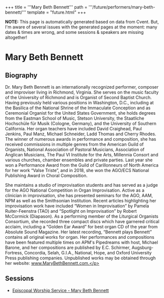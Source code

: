 +++
title = '''Mary Beth Bennett'''
path = '''/future/performers/mary-beth-bennett/'''
template = "future.html"
+++

<p class="todo">
<strong>NOTE:</strong> This page is automatically generated based on data from Cvent.
But, I'm aware of several issues with the generated pages at the moment:
many dates & times are wrong, and some sessions & speakers are missing altogether!
</p>

<h1>Mary Beth Bennett</h1>
<h2>Biography</h2>
<p>Dr. Mary Beth Bennett is an internationally recognized performer, composer and improviser living in Richmond, Virginia. She serves on the music faculty of the University of Richmond and is Organist of Second Baptist Church. Having previously held various positions in Washington, D.C., including at the Basilica of the National Shrine of the Immaculate Conception and as Ceremonial Organist for the United States Government, she holds degrees from the Eastman School of Music, Stetson University, the Staatliche Hochschüle für Musik (Cologne, Germany), and the University of Southern California. Her organ teachers have included David Craighead, Paul Jenkins, Paul Manz, Michael Schneider, Ladd Thomas and Cherry Rhodes. The winner of numerous awards in performance and composition, she has received commissions in multiple genres from the American Guild of Organists, National Association of Pastoral Musicians, Association of Anglican Musicians, The Paul VI Institute for the Arts, Millennia Consort and various churches, chamber ensembles and private parties. Last year she won a Performance Award from the Guild of Carillonneurs of North America for her work “Valse Triste”, and in 2018, she won the AGO/ECS National Publishing Award in Choral Composition. 

She maintains a studio of improvisation students and has served as a judge for the AGO National Competition in Organ Improvisation. Active as a clinician in improvisation, she has presented seminars for the AGO, AAM, NPM as well as the Smithsonian Institution. Recent articles highlighting her improvisation work have included “Women in Improvisation” by Pamela Ruiter-Feenstra (TAO) and “Spotlight on Improvisation” by Robert McCormick (Diapason). As a performing member of the Liturgical Organists Consortium, she recorded three compact discs which have garnered critical acclaim, including a “Golden Ear Award” for best organ CD of the year from Absolute Sound Magazine.  Her latest recording, “Bennett plays Bennett” contains all original works for organ. Her performances and compositions have been featured multiple times on APM's Pipedreams with host, Michael Barone, and her compositions are published by E.C. Schirmer, Augsburg-Fortress, Concordia, Selah, G.I.A., National, Hope, and Oxford University Press publishing companies. Unpublished works may be obtained through her website: www.MaryBethBennett.com.</p>
<h2>Sessions</h2>
<ul><li><a href="/future/sessions/episcopal-worship-service-mary-beth-bennett/">Episcopal Worship Service - Mary Beth Bennett</a></li>

